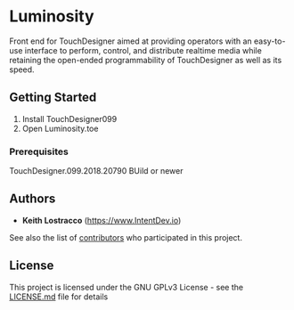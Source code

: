 # Luminosity

Front end for TouchDesigner aimed at providing operators with an easy-to-use interface to perform, control, and distribute realtime media while retaining the open-ended programmability of TouchDesigner as well as its speed.

## Getting Started

1. Install TouchDesigner099
2. Open Luminosity.toe


### Prerequisites

TouchDesigner.099.2018.20790 BUild or newer





## Authors

* **Keith Lostracco** (https://www.IntentDev.io)

See also the list of [contributors](https://github.com/your/project/contributors) who participated in this project.

## License

This project is licensed under the GNU GPLv3 License - see the [LICENSE.md](LICENSE.md) file for details



